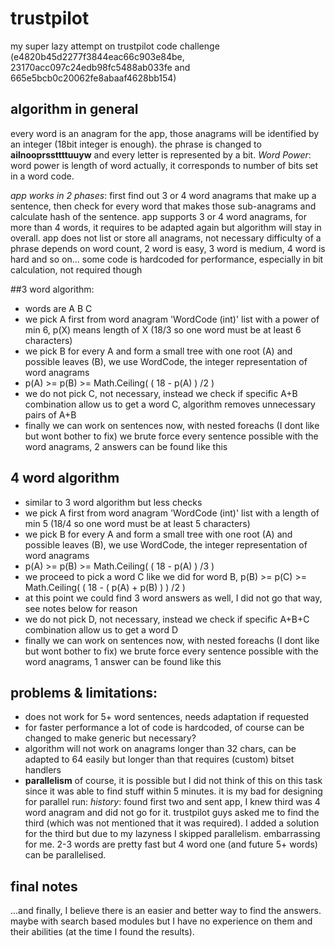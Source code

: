 # trustpilot
my super lazy attempt on trustpilot code challenge (e4820b45d2277f3844eac66c903e84be, 23170acc097c24edb98fc5488ab033fe and 665e5bcb0c20062fe8abaaf4628bb154)

## algorithm in general
every word is an anagram for the app, those anagrams will be identified by an integer (18bit integer is enough). the phrase is changed to **ailnooprssttttuuyw** and every letter is represented by a bit. 
*Word Power*: word power is length of word actually, it corresponds to number of bits set in a word code.

*app works in 2 phases*: first find out 3 or 4 word anagrams that make up a sentence, then check for every word that makes those sub-anagrams and calculate hash of the sentence. app supports 3 or 4 word anagrams, for more than 4 words, it requires to be adapted again but algorithm will stay in overall. app does not list or store all anagrams, not necessary
difficulty of a phrase depends on word count, 2 word is easy, 3 word is medium, 4 word is hard and so on...
some code is hardcoded for performance, especially in bit calculation, not required though

##3 word algorithm:
* words are A B C
* we pick A first from word anagram 'WordCode (int)' list with a power of min 6, p(X) means length of X (18/3 so one word must be at least 6 characters)
* we pick B for every A and form a small tree with one root (A) and possible leaves (B), we use WordCode, the integer representation of word anagrams
* p(A) >= p(B) >= Math.Ceiling( ( 18 - p(A) ) /2 )
* we do not pick C, not necessary, instead we check if specific A+B combination allow us to get a word C, algorithm removes unnecessary pairs of A+B
* finally we can work on sentences now, with nested foreachs (I dont like but wont bother to fix) we brute force every sentence possible with the word anagrams, 2 answers can be found like this
  
## 4 word algorithm
* similar to 3 word algorithm but less checks
* we pick A first from word anagram 'WordCode (int)' list with a length of min 5 (18/4 so one word must be at least 5 characters)
* we pick B for every A and form a small tree with one root (A) and possible leaves (B), we use WordCode, the integer representation of word anagrams
* p(A) >= p(B) >= Math.Ceiling( ( 18 - p(A) ) /3 )
* we proceed to pick a word C like we did for word B, p(B) >= p(C) >= Math.Ceiling( ( 18 - ( p(A) + p(B) ) ) /2 )
* at this point we could find 3 word answers as well, I did not go that way, see notes below for reason
* we do not pick D, not necessary, instead we check if specific A+B+C combination allow us to get a word D
* finally we can work on sentences now, with nested foreachs (I dont like but wont bother to fix) we brute force every sentence possible with the word anagrams, 1 answer can be found like this
  
## problems & limitations:
* does not work for 5+ word sentences, needs adaptation if requested
* for faster performance a lot of code is hardcoded, of course can be changed to make generic but necessary?
* algorithm will not work on anagrams longer than 32 chars, can be adapted to 64 easily but longer than that requires (custom) bitset handlers
* **parallelism** of course, it is possible but I did not think of this on this task since it was able to find stuff within 5 minutes. it is my bad for designing for parallel run: 
  *history*: found first two and sent app, I knew third was 4 word anagram and did not go for it. trustpilot guys asked me to find the third (which was not mentioned that it was required). I added a solution for the third but due to my lazyness I skipped parallelism. embarrassing for me. 2-3 words are pretty fast but 4 word one (and future 5+ words) can be parallelised.
## final notes
...and finally, I believe there is an easier and better way to find the answers. maybe with search based modules but I have no experience on them and their abilities (at the time I found the results).